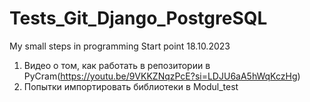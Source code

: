 # Tests_Git_Django_PostgreSQL
My small steps in programming
Start point 18.10.2023

1. Видео о том, как работать в репозитории в PyCram(https://youtu.be/9VKKZNqzPcE?si=LDJU6aA5hWqKczHg)
2. Попытки импортировать библиотеки в Modul_test